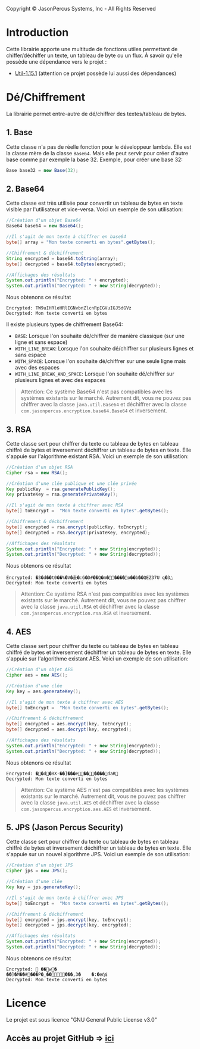 ﻿Copyright © JasonPercus Systems, Inc - All Rights Reserved
# **Introduction**

Cette librairie apporte une multitude de fonctions utiles permettant de chiffer/déchiffer un texte, un tableau de byte ou un flux. À savoir qu'elle possède une dépendance vers le projet :

- [Util-1.15.1](https://github.com/josephbriguet01/Util) (attention ce projet possède lui aussi des dépendances)

# **Dé/Chiffrement**
La librairie permet entre-autre de dé/chiffrer des textes/tableau de bytes.

## 1. Base

Cette classe n'a pas de réelle fonction pour le développeur lambda. Elle est la classe mère de la classe ```Base64```. Mais elle peut servir pour créer d'autre base comme par exemple la base 32. Exemple, pour créer une base 32:
```java
Base base32 = new Base(32);
```

## 2. Base64

Cette classe est très utilisée pour convertir un tableau de bytes en texte visible par l'utilisateur et vice-versa. Voici un exemple de son utilisation:
```java
//Création d'un objet Base64
Base64 base64 = new Base64();

//Il s'agit de mon texte à chiffrer en base64
byte[] array = "Mon texte converti en bytes".getBytes();

//Chiffrement & déchiffrement
String encrypted = base64.toString(array);
byte[] decrypted = base64.toBytes(encrypted);

//Affichages des résultats
System.out.println("Encrypted: " + encrypted);
System.out.println("Decrypted: " + new String(decrypted));
```
Nous obtenons ce résultat
```
Encrypted: TW9uIHRleHRlIGNvbnZlcnRpIGVuIGJ5dGVz
Decrypted: Mon texte converti en bytes
```
Il existe plusieurs types de chiffrement Base64:
- ```BASE```: Lorsque l'on souhaite dé/chiffrer de manière classique (sur une ligne et sans espace)
- ```WITH_LINE_BREAK```: Lorsque l'on souhaite dé/chiffrer sur plusieurs lignes et sans espace
- ```WITH_SPACE```: Lorsque l'on souhaite dé/chiffrer sur une seule ligne mais avec des espaces
- ```WITH_LINE_BREAK_AND_SPACE```: Lorsque l'on souhaite dé/chiffrer sur plusieurs lignes et avec des espaces
> Attention: Ce système Base64 n'est pas compatibles avec les systèmes existants sur le marché. Autrement dit, vous ne pouvez pas chiffrer avec la classe ```java.util.Base64``` et déchiffrer avec la classe ```com.jasonpercus.encryption.base64.Base64``` et inversement.

## 3. RSA

Cette classe sert pour chiffrer du texte ou tableau de bytes en tableau chiffré de bytes et inversement déchiffrer un tableau de bytes en texte. Elle s'appuie sur l'algorithme existant RSA. Voici un exemple de son utilisation:
```java
//Création d'un objet RSA
Cipher rsa = new RSA();

//Création d'une clée publique et une clée privée
Key publicKey  = rsa.generatePublicKey();
Key privateKey = rsa.generatePrivateKey();

//Il s'agit de mon texte à chiffrer avec RSA
byte[] toEncrypt =  "Mon texte converti en bytes".getBytes();

//Chiffrement & déchiffrement
byte[] encrypted = rsa.encrypt(publicKey, toEncrypt);
byte[] decrypted = rsa.decrypt(privateKey, encrypted);

//Affichages des résultats
System.out.println("Encrypted: " + new String(encrypted));
System.out.println("Decrypted: " + new String(decrypted));
```
Nous obtenons ce résultat
```
Encrypted: �3�d��t0��%�V�춠�:G�D#��Q�m�����o��b��QEZ37U q�ݨ3
Decrypted: Mon texte converti en bytes
```

> Attention: Ce système RSA n'est pas compatibles avec les systèmes existants sur le marché. Autrement dit, vous ne pouvez pas chiffrer avec la classe ```java.util.RSA``` et déchiffrer avec la classe ```com.jasonpercus.encryption.rsa.RSA``` et inversement.

## 4. AES

Cette classe sert pour chiffrer du texte ou tableau de bytes en tableau chiffré de bytes et inversement déchiffrer un tableau de bytes en texte. Elle s'appuie sur l'algorithme existant AES. Voici un exemple de son utilisation:
```java
//Création d'un objet AES
Cipher aes = new AES();

//Création d'une clée
Key key = aes.generateKey();

//Il s'agit de mon texte à chiffrer avec AES
byte[] toEncrypt =  "Mon texte converti en bytes".getBytes();

//Chiffrement & déchiffrement
byte[] encrypted = aes.encrypt(key, toEncrypt);
byte[] decrypted = aes.decrypt(key, encrypted);

//Affichages des résultats
System.out.println("Encrypted: " + new String(encrypted));
System.out.println("Decrypted: " + new String(decrypted));
```
Nous obtenons ce résultat
```
Encrypted: ��d�8X-��]���e������daR
Decrypted: Mon texte converti en bytes
```

> Attention: Ce système AES n'est pas compatibles avec les systèmes existants sur le marché. Autrement dit, vous ne pouvez pas chiffrer avec la classe ```java.util.AES``` et déchiffrer avec la classe ```com.jasonpercus.encryption.aes.AES``` et inversement.

## 5. JPS (Jason Percus Security)

Cette classe sert pour chiffrer du texte ou tableau de bytes en tableau chiffré de bytes et inversement déchiffrer un tableau de bytes en texte. Elle s'appuie sur un nouvel algorithme JPS. Voici un exemple de son utilisation:
```java
//Création d'un objet JPS
Cipher jps = new JPS();

//Création d'une clée
Key key = jps.generateKey();

//Il s'agit de mon texte à chiffrer avec JPS
byte[] toEncrypt =  "Mon texte converti en bytes".getBytes();

//Chiffrement & déchiffrement
byte[] encrypted = jps.encrypt(key, toEncrypt);
byte[] decrypted = jps.decrypt(key, encrypted);

//Affichages des résultats
System.out.println("Encrypted: " + new String(encrypted));
System.out.println("Decrypted: " + new String(decrypted));
```
Nous obtenons ce résultat
```
Encrypted:  ��w�
��]�M��#���P�_�����,3�	�:�eή$
Decrypted: Mon texte converti en bytes
```

# **Licence**
Le projet est sous licence "GNU General Public License v3.0"

## Accès au projet GitHub => [ici](https://github.com/josephbriguet01/Encryption "Accès au projet Git Encryption")